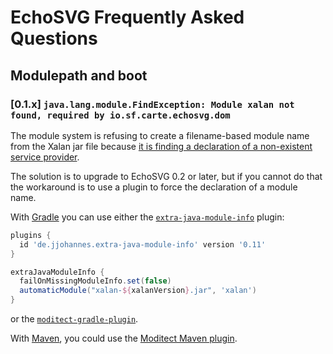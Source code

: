 # EchoSVG Frequently Asked Questions

## Modulepath and boot

### [0.1.x] `java.lang.module.FindException: Module xalan not found, required by io.sf.carte.echosvg.dom`

The module system is refusing to create a filename-based module name from the
Xalan jar file because [it is finding a declaration of a non-existent service provider](https://issues.apache.org/jira/browse/XALANJ-2632).

The solution is to upgrade to EchoSVG 0.2 or later, but if you cannot do that
the workaround is to use a plugin to force the declaration of a module name.

With [Gradle](https://gradle.org/) you can use either the [`extra-java-module-info`](https://plugins.gradle.org/plugin/de.jjohannes.extra-java-module-info)
plugin:

```groovy
plugins {
  id 'de.jjohannes.extra-java-module-info' version '0.11'
}

extraJavaModuleInfo {
  failOnMissingModuleInfo.set(false)
  automaticModule("xalan-${xalanVersion}.jar", 'xalan')
}
```

or the [`moditect-gradle-plugin`](https://github.com/moditect/moditect-gradle-plugin).

With [Maven](https://maven.apache.org/), you could use the [Moditect Maven plugin](https://github.com/moditect/moditect).
